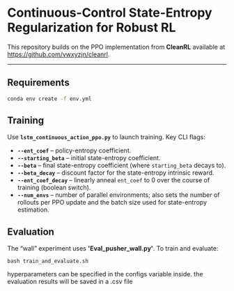 

# Continuous-Control State-Entropy Regularization for Robust RL

This repository builds on the PPO implementation from **CleanRL** available at  https://github.com/vwxyzjn/cleanrl.

---

## Requirements

```bash
conda env create -f env.yml
```

## Training

Use **`lstm_continuous_action_ppo.py`** to launch training. Key CLI flags:

- **`--ent_coef`** – policy-entropy coefficient.
- **`--starting_beta`** – initial state-entropy coefficient.
- **`--beta`** – final state-entropy coefficient (where `starting_beta` decays to).
- **`--beta_decay`** – discount factor for the state-entropy intrinsic reward.
- **`--ent_coef_decay`** – linearly anneal `ent_coef` to 0 over the course of training (boolean switch).
- **`--num_envs`** – number of parallel environments; also sets the number of rollouts per PPO update and the batch size used for state-entropy estimation.


## Evaluation

The “wall” experiment uses **'Eval_pusher_wall.py'**. To train and evaluate:

```eval
bash train_and_evaluate.sh
```
hyperparameters can be specified in the configs variable inside.
the evaluation results will be saved in a .csv file

 
